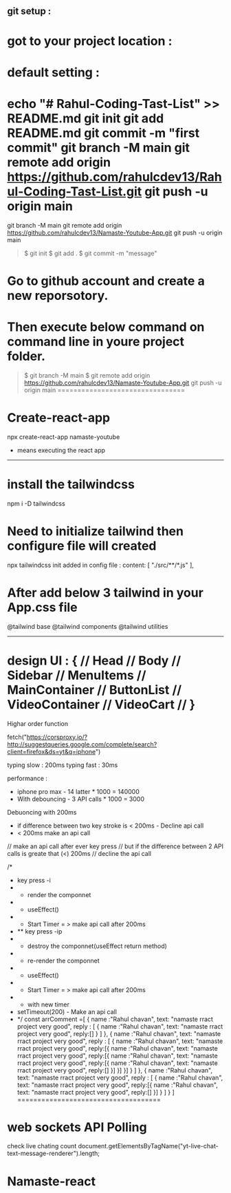 ## git setup :
# got to your project location :
default setting :
=================
echo "# Rahul-Coding-Tast-List" >> README.md
git init
git add README.md
git commit -m "first commit"
git branch -M main
git remote add origin https://github.com/rahulcdev13/Rahul-Coding-Tast-List.git
git push -u origin main
====================
git branch -M main
git remote add origin https://github.com/rahulcdev13/Namaste-Youtube-App.git
git push -u origin main


> $ git init
> $ git add .
> $ git commit -m  "message"
# Go to github account and create a new reporsotory.
# Then execute below command on command line in youre project folder.
> $ git branch -M main
> $ git remote add origin https://github.com/rahulcdev13/Namaste-Youtube-App.git
> git push -u origin main
================================
# Create-react-app

npx create-react-app namaste-youtube

- means executing the react app

---

# install the tailwindcss

npm i -D tailwindcss

# Need to initialize tailwind then configure file will created

npx tailwindcss init
added in config file :
content: [
"./src/**/*.js"
],

# After add below 3 tailwind in your App.css file

@tailwind base
@tailwind components
@tailwind utilities

---

design UI :
{
// Head
// Body
// Sidebar
// MenuItems
// MainContainer
// ButtonList
// VideoContainer
// VideoCart
//
}
==============
Highar order function

<!-- Search suggestion api data -->

fetch("https://corsproxy.io/?http://suggestqueries.google.com/complete/search?client=firefox&ds=yt&q=iphone")

<!-- Dbouncing : -->

typing slow : 200ms
typing fast : 30ms

performance :

- iphone pro max - 14 latter \* 1000 = 140000
- With debouncing - 3 API calls \* 1000 = 3000

Debuoncing with 200ms

- if difference between two key stroke is < 200ms - Decline api call
- < 200ms make an api call

// make an api call after ever key press
// but if the difference between 2 API calls is greate that (<) 200ms
// decline the api call

/\*

- key press -i
- - render the componnet
- - useEffect()
- - Start Timer = > make api call after 200ms
- \*\* key press -ip
- - destroy the componnet(useEffect return method)
- - re-render the componnet
- - useEffect()
- - Start Timer = > make api call after 200ms
- - with new timer
- setTimeout(200) - Make an api call
- \*/
  <!-- Cache is here  -->
  const arrComment =[
  {
  name :"Rahul chavan",
  text: "namaste rract project very good",
  reply : [
  {
  name :"Rahul chavan",
  text: "namaste rract project very good",
  reply:[]
  }
  ]
  },
  {
  name :"Rahul chavan",
  text: "namaste rract project very good",
  reply : [
  {
  name :"Rahul chavan",
  text: "namaste rract project very good",
  reply:[{
  name :"Rahul chavan",
  text: "namaste rract project very good",
  reply:[{
  name :"Rahul chavan",
  text: "namaste rract project very good",
  reply:[{
  name :"Rahul chavan",
  text: "namaste rract project very good",
  reply:[]
  }]
  }]
  }]
  }
  ]
  },
  {
  name :"Rahul chavan",
  text: "namaste rract project very good",
  reply : [
  {
  name :"Rahul chavan",
  text: "namaste rract project very good",
  reply:[{
  name :"Rahul chavan",
  text: "namaste rract project very good",
  reply:[]
  }]
  }
  ]
  }
  ]
====================================

web sockets
API Polling
================
check live chating count
document.getElementsByTagName("yt-live-chat-text-message-renderer").length;
# Namaste-react
